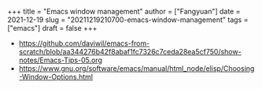 +++
title = "Emacs window management"
author = ["Fangyuan"]
date = 2021-12-19
slug = "20211219210700-emacs-window-management"
tags = ["emacs"]
draft = false
+++

-   <https://github.com/daviwil/emacs-from-scratch/blob/aa344276b42f8abaf1fc7326c7ceda28ea5cf750/show-notes/Emacs-Tips-05.org>
-   <https://www.gnu.org/software/emacs/manual/html_node/elisp/Choosing-Window-Options.html>
